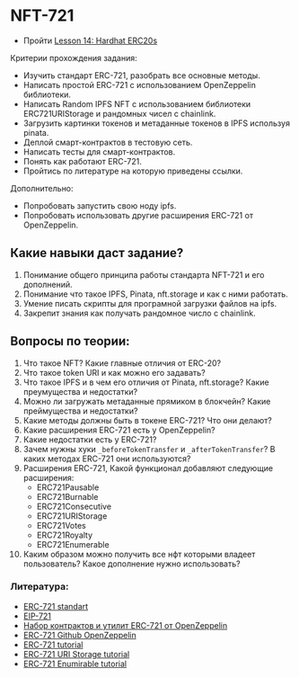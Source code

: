 # NFT-721

- Пройти [Lesson 14: Hardhat ERC20s](https://github.com/smartcontractkit/full-blockchain-solidity-course-js#lesson-14-hardhat-nfts-everything-you-need-to-know-about-nfts)

Критерии прохождения задания:
 - Изучить стандарт ERC-721, разобрать все основные методы.
 - Написать простой ERC-721 с использованием OpenZeppelin библиотеки.
 - Написать Random IPFS NFT с использованием библиотеки ERC721URIStorage и рандомных чисел с chainlink.
 - Загрузить картинки токенов и метаданные токенов в IPFS используя pinata.
 - Деплой смарт-контрактов в тестовую сеть.
 - Написать тесты для смарт-контрактов.
 - Понять как работают ERC-721.
 - Пройтись по литературе на которую приведены ссылки.

Дополнительно:
 - Попробовать запустить свою ноду ipfs.
 - Попробовать использовать другие расширения ERC-721 от OpenZeppelin.
        
## Какие навыки даст задание?

1. Понимание общего принципа работы стандарта NFT-721 и его дополнений.
2. Понимание что такое IPFS, Pinata, nft.storage и как с ними работать.
3. Умение писать скрипты для програмной загрузки файлов на ipfs.
4. Закрепит знания как получать рандомное число с chainlink.


## Вопросы по теории:

1. Что такое NFT? Какие главные отличия от ERC-20?
2. Что такое token URI и как можно его задавать? 
3. Что такое IPFS и в чем его отличия от Pinata, nft.storage? Какие преумущества и недостатки?
4. Можно ли загружать метаданные прямиком в блокчейн? Какие преймущества и недостатки?
5. Какие методы должны быть в токене ERC-721? Что они делают?
6. Какие расширения ERC-721 есть у OpenZeppelin?
7. Какие недостатки есть у ERC-721?
8. Зачем нужны хуки `_beforeTokenTransfer` и `_afterTokenTransfer`? В каких методах ERC-721 они используются?
9. Расширения ERC-721, Какой функционал добавляют следующие расширения:
    - ERC721Pausable
    - ERC721Burnable
    - ERC721Consecutive
    - ERC721URIStorage
    - ERC721Votes
    - ERC721Royalty
    - ERC721Enumerable
10. Каким образом можно получить все нфт которыми владеет пользователь? Какое дополнение нужно использовать?


### Литература:

- [ERC-721 standart](https://ethereum.org/en/developers/docs/standards/tokens/erc-721/)
- [EIP-721](https://eips.ethereum.org/EIPS/eip-721)
- [Набор контрактов и утилит ERC-721 от OpenZeppelin](https://docs.openzeppelin.com/contracts/4.x/api/token/erc777)
- [ERC-721 Github OpenZeppelin](https://github.com/OpenZeppelin/openzeppelin-contracts/tree/master/contracts/token/ERC721)
- [ERC-721 tutorial](https://www.youtube.com/watch?v=YwXXLmRZI3Y&ab_channel=BlockchainBob)
- [ERC-721 URI Storage tutorial](https://www.youtube.com/watch?v=NU5Z-NIK4_U&ab_channel=BlockchainBob)
- [ERC-721 Enumirable tutorial](https://www.youtube.com/watch?v=hL5uPgEAuIo&ab_channel=BlockchainBob)

